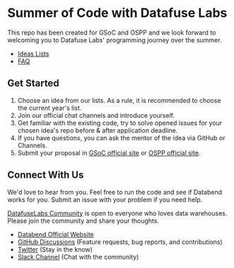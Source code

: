# Summer of Code with Datafuse Labs

This repo has been created for GSoC and OSPP and we look forward to welcoming you to Datafuse Labs' programming journey over the summer.

- [Ideas Lists](./ideas-lists)
- [FAQ](./faq.md)

## Get Started

1. Choose an idea from our lists. As a rule, it is recommended to choose the current year's list.
2. Join our official chat channels and introduce yourself.
3. Get familiar with the existing code, try to solve opened issues for your chosen idea's repo before & after application deadline.
4. If you have questions, you can ask the mentor of the idea via GitHub or Channels.
5. Submit your proposal in [GSoC official site](https://summerofcode.withgoogle.com/) or [OSPP official site](https://summer-ospp.ac.cn/).

## Connect With Us

We'd love to hear from you. Feel free to run the code and see if Databend works for you. Submit an issue with your problem if you need help.

[DatafuseLabs Community](https://github.com/datafuselabs/) is open to everyone who loves data warehouses. Please join the community and share your thoughts.

- [Databend Official Website](https://databend.rs)
- [GitHub Discussions](https://github.com/datafuselabs/databend/discussions) (Feature requests, bug reports, and contributions)
- [Twitter](https://twitter.com/Datafuse_Labs) (Stay in the know)
- [Slack Channel](https://link.databend.rs/join-slack) (Chat with the community)
